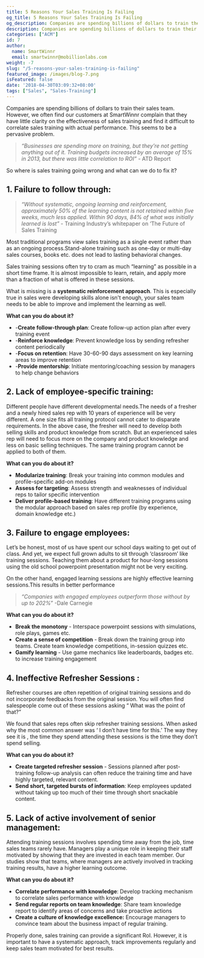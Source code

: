 ```yaml
---
title: 5 Reasons Your Sales Training Is Failing
og_title: 5 Reasons Your Sales Training Is Failing
og_description: Companies are spending billions of dollars to train their sales team. However, we often find our customers at SmartWinnr complain that they have little clarity on the effectiveness of sales training and find it difficult to correlate sales training with actual performance.
description: Companies are spending billions of dollars to train their sales team. However, we often find our customers at SmartWinnr complain that they have little clarity on the effectiveness of sales training and find it difficult to correlate sales training with actual performance.
categories: ["ACM"]
id: 7
author:
  name: SmartWinnr
  email: smartwinnr@mobillionlabs.com
weight: -7
slug: "/5-reasons-your-sales-training-is-failing"
featured_image: /images/blog-7.png
isFeatured: false
date: '2018-04-30T03:09:32+08:00'
tags: ["Sales", "Sales-Training"]
---
```


Companies are spending billions of dollars to train their sales team. However, we often find our customers at SmartWinnr complain that they have little clarity on the effectiveness of sales training and find it difficult to correlate sales training with actual performance. This seems to be a pervasive problem.  

>_“Businesses are spending more on training, but they’re not getting anything out of it. Training budgets increased by an average of 15% in 2013, but there was little correlation to ROI”_ - ATD Report

So where is sales training going wrong and what can we do to fix it?  

## 1. Failure to follow through:

> _“Without systematic, ongoing learning and reinforcement, approximately
> 50% of the learning content is not retained within five weeks, much
> less applied. Within 90 days, 84% of what was initially learned is
> lost”_ - Training Industry’s whitepaper on ‘The Future of Sales
> Training

Most traditional programs view sales training as a single event rather than as an ongoing process.Stand-alone training such as one-day or multi-day sales courses, books etc. does not lead to lasting behavioral changes.

Sales training sessions often try to cram as much “learning” as possible in a short time frame. It is almost impossible to learn, retain, and apply more than a fraction of what is offered in these sessions.

What is missing is a **systematic reinforcement approach**. This is especially true in sales were developing skills alone isn't enough,  your sales team needs to be able to improve and implement the learning as well.

**What can you do about it?**

   * -**Create follow-through plan**:  Create follow-up action plan after every training event  
   * -**Reinforce knowledge**:  Prevent knowledge loss by sending refresher content periodically  
   * -**Focus on retention**: Have 30-60-90 days assessment on key learning areas to improve retention  
   * -**Provide mentorship**: Initiate mentoring/coaching session by managers to help change behaviors  


## 2. Lack of employee-specific training:

 Different people have different developmental needs.The needs of a fresher and a newly hired sales rep with 10 years of experience will be very different. A one size fits all training protocol cannot cater to disparate requirements. In the above case, the fresher will need to develop both selling skills and product knowledge from scratch. But an experienced sales rep will need to focus more on the company and product knowledge and less on basic selling techniques. The same training program cannot be applied to both of them.

**What can you do about it?**

* **Modularize training**: Break your training into common modules and
   profile-specific add-on modules
* **Assess for targeting**: Assess strength
   and weaknesses of individual reps to tailor specific intervention
* **Deliver profile-based training**: Have different training programs
   using the modular approach based on sales rep profile (by experience,
   domain knowledge etc.)  


## 3. Failure to engage employees:
Let’s be honest, most of us have spent our school days waiting to get out of class. And yet, we expect full grown adults to sit through ‘classroom’ like training sessions. Teaching them about a product for hour-long sessions using the old school powerpoint presentation might not be very exciting.

On the other hand, engaged learning sessions are highly effective learning sessions.This results in better performance

>  _“Companies with engaged employees outperform those without by up to
> 202%”_ -Dale Carnegie

**What can you do about it?**

* **Break the monotony** - Interspace powerpoint sessions with simulations, role plays, games etc.
* **Create a sense of competition** - Break down the training group into teams. Create team knowledge competitions, in-session quizzes etc.
* **Gamify learning** - Use game mechanics like leaderboards, badges etc. to increase training engagement

## 4. Ineffective Refresher Sessions :
Refresher courses are often repetition of original training sessions and do not incorporate feedbacks from the original session. You will often find salespeople come out of these sessions asking “ What was the point of that?”

We found that sales reps often skip refresher training sessions. When asked why the most common answer was ‘ I don’t have time for this.’ The way they see it is , the time they spend attending these sessions is the time they don’t spend selling.

**What can you do about it?**

* **Create targeted refresher session** - Sessions planned after post-training follow-up analysis can often reduce the training time and have highly targeted, relevant content.
* **Send short, targeted bursts of information**: Keep employees updated without taking up too much of their time through short snackable content.

## 5. Lack of active involvement of senior management:
 Attending training sessions involves spending time away from the job, time sales teams rarely have. Managers play a unique role in keeping their staff motivated by showing that they are invested in each team member. Our studies show that teams, where managers are actively involved in tracking training results, have a higher learning outcome.

**What can you do about it?**

* **Correlate performance with knowledge**: Develop tracking mechanism to correlate sales performance with knowledge
* **Send regular reports on team knowledge**: Share team knowledge report to identify areas of concerns and take proactive actions
* **Create a culture of knowledge excellence:** Encourage managers to convince team about the business impact of regular training.

Properly done, sales training can provide a significant RoI. However, it is important to have a systematic approach, track improvements regularly and keep sales team motivated for best results.
